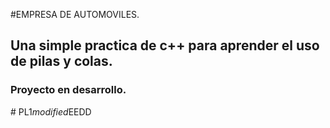 #EMPRESA DE AUTOMOVILES.
## Una simple practica de c++ para aprender el uso de pilas y colas.
### Proyecto en desarrollo.


#   P L 1 _ m o d i f i e d _ E E D D  
 